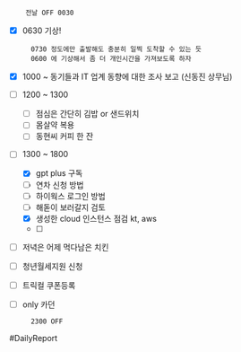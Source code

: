 		전날 OFF 0030 

- [x] 0630 기상! 
	 
		0730 정도에만 출발해도 충분히 일찍 도착할 수 있는 듯 
		0600 에 기상해서 좀 더 개인시간을 가져보도록 하자 
	
- [x] 1000 ~ 동기들과 IT 업계 동향에 대한 조사 보고 (신동진 상무님)
- [ ] 1200 ~ 1300 
	- [ ] 점심은 간단히 김밥 or 샌드위치 
	- [ ] 몸살약 복용 
	- [ ] 동현씨 커피 한 잔 
- [ ] 1300 ~ 1800 
	 - [x] gpt plus 구독
	 - [ ] 연차 신청 방법  
	 - [ ] 하이웍스 로그인 방법 
	 - [ ] 해돋이 보러갈지 검토 
	 - [x] 생성한 cloud 인스턴스 점검 kt, aws
	 - [ ] 
- [ ] 저녁은 어제 먹다남은 치킨 
- [ ] 청년월세지원 신청
- [ ] 트릭컬 쿠폰등록 
- [ ] only 카던 

		2300 OFF

#DailyReport 